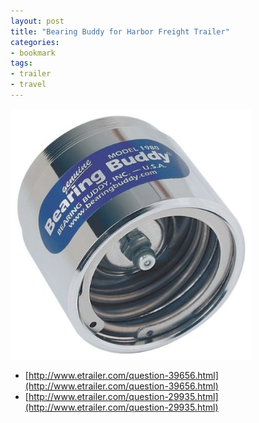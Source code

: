 ```yaml
---
layout: post
title: "Bearing Buddy for Harbor Freight Trailer"
categories:
- bookmark
tags:
- trailer
- travel
---
```


![Bearing Buddy](/images/posts/bearingbuddy.jpg)

* [http://www.etrailer.com/question-39656.html](http://www.etrailer.com/question-39656.html)
* [http://www.etrailer.com/question-29935.html](http://www.etrailer.com/question-29935.html)

